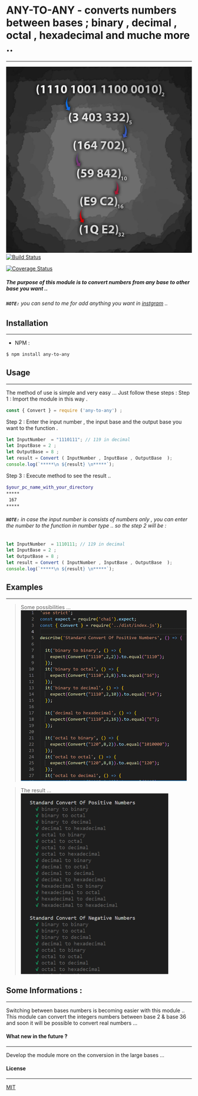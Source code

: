 # ANY-TO-ANY - converts numbers between bases ; binary , decimal , octal , hexadecimal and muche more ..  
---
![imed-jaberi](/lib/img/logo.jpg) 
[![Build Status](https://travis-ci.org/3imed-jaberi/any-to-any.svg?branch=master)](https://travis-ci.org/3imed-jaberi/any-to-any)

[![Coverage Status](https://coveralls.io/repos/github/3imed-jaberi/any-to-any/badge.svg?branch=master)](https://coveralls.io/github/3imed-jaberi/any-to-any?branch=master)

##### The purpose of this module is to convert numbers from any base to other base you want ..

###### **`NOTE:`** you can send to me for add anything you want in [instgram](https://www.instagram.com/3imed_jaberi/) ..

## Installation 
---

- NPM :
```bash
$ npm install any-to-any
```

## Usage 
---
 The method of use is simple and very easy ... Just follow these steps :
Step 1 : Import the module in this way .
```javascript
const { Convert } = require ('any-to-any') ;
```
Step 2 : Enter the input number  , the input base and the output base you want to the function .
```javascript
let InputNumber  = "1110111"; // 119 in decimal
let InputBase = 2 ;
let OutputBase = 8 ;
let result = Convert ( InputNumber , InputBase , OutputBase  );
console.log(`*****\n ${result} \n*****`);
```
Step 3 : Execute method to see the result ..
```bash
$your_pc_name_with_your_directory
*****
 167
*****
```
###### **`NOTE:`** in case the input number is consists of numbers only , you can enter the number to the function in number type .. so the step 2 will be :
```javascript
let InputNumber  = 1110111; // 119 in decimal
let InputBase = 2 ;
let OutputBase = 8 ;
let result = Convert ( InputNumber , InputBase , OutputBase  ); 
console.log(`*****\n ${result} \n*****`);
```

## Examples
----
> Some possibilities ... 
![imed-jaberi](/lib/img/unit-testing-methods.gif) 

> The result ...
![imed-jaberi](/lib/img/result-unit-testing-methods.gif) 

## Some Informations :
---
Switching between bases numbers is becoming easier with this module .. 
This module can convert the integers numbers between base 2 & base 36 and soon it will be possible to convert real numbers ... 

#### What new in the future ? 
---
 Develop the module more on the conversion in the large bases ...

#### License
---
[MIT](https://choosealicense.com/licenses/mit/) 

